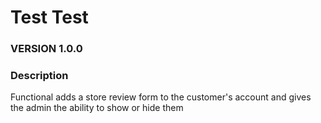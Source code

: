Test Test
=====================

### VERSION 1.0.0

### Description
Functional adds a store review form to the customer's account and gives the admin the ability to show or hide them
